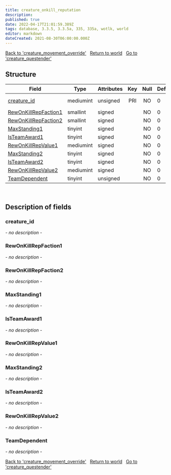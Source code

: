 ```yaml
---
title: creature_onkill_reputation
description: 
published: true
date: 2022-04-17T21:01:59.389Z
tags: database, 3.3.5, 3.3.5a, 335, 335a, wotlk, world
editor: markdown
dateCreated: 2021-08-30T06:00:00.000Z
---
```


<a href="https://trinitycore.info/en/database/335/world/creature_movement_override" class="mt-5 v-btn v-btn--depressed v-btn--flat v-btn--outlined theme--light v-size--default darkblue--text text--lighten-3"><span class="v-btn__content"><i aria-hidden="true" class="v-icon notranslate v-icon--left mdi mdi-arrow-left theme--light"></i><span>Back to 'creature_movement_override'</span></span></a>&nbsp;&nbsp;&nbsp;<a href="https://trinitycore.info/en/database/335/world/home" class="mt-5 v-btn v-btn--depressed v-btn--flat v-btn--outlined theme--light v-size--default darkblue--text text--lighten-3"><span class="v-btn__content"><i aria-hidden="true" class="v-icon notranslate v-icon--left mdi mdi-home-outline theme--light"></i><span>Return to world</span></span></a>&nbsp;&nbsp;&nbsp;<a href="https://trinitycore.info/en/database/335/world/creature_questender" class="mt-5 v-btn v-btn--depressed v-btn--flat v-btn--outlined theme--light v-size--default darkblue--text text--lighten-3"><span class="v-btn__content"><span>Go to 'creature_questender'</span><i aria-hidden="true" class="v-icon notranslate v-icon--right mdi mdi-arrow-right theme--light"></i></span></a>

## Structure

| Field | Type | Attributes | Key | Null | Default | Extra | Comment |
| --- | --- | --- | :---: | :---: | --- | --- | --- |
| [creature_id](#creature_id) | mediumint | unsigned | PRI | NO | 0 |  | Creature Identifier |
| [RewOnKillRepFaction1](#rewonkillrepfaction1) | smallint | signed |  | NO | 0 |  |  |
| [RewOnKillRepFaction2](#rewonkillrepfaction2) | smallint | signed |  | NO | 0 |  |  |
| [MaxStanding1](#maxstanding1) | tinyint | signed |  | NO | 0 |  |  |
| [IsTeamAward1](#isteamaward1) | tinyint | signed |  | NO | 0 |  |  |
| [RewOnKillRepValue1](#rewonkillrepvalue1) | mediumint | signed |  | NO | 0 |  |  |
| [MaxStanding2](#maxstanding2) | tinyint | signed |  | NO | 0 |  |  |
| [IsTeamAward2](#isteamaward2) | tinyint | signed |  | NO | 0 |  |  |
| [RewOnKillRepValue2](#rewonkillrepvalue2) | mediumint | signed |  | NO | 0 |  |  |
| [TeamDependent](#teamdependent) | tinyint | unsigned |  | NO | 0 |  |  |
&nbsp;
## Description of fields

### creature_id
*- no description -*
&nbsp;

### RewOnKillRepFaction1
*- no description -*
&nbsp;

### RewOnKillRepFaction2
*- no description -*
&nbsp;

### MaxStanding1
*- no description -*
&nbsp;

### IsTeamAward1
*- no description -*
&nbsp;

### RewOnKillRepValue1
*- no description -*
&nbsp;

### MaxStanding2
*- no description -*
&nbsp;

### IsTeamAward2
*- no description -*
&nbsp;

### RewOnKillRepValue2
*- no description -*
&nbsp;

### TeamDependent
*- no description -*
&nbsp;

<a href="https://trinitycore.info/en/database/335/world/creature_movement_override" class="mt-5 v-btn v-btn--depressed v-btn--flat v-btn--outlined theme--light v-size--default darkblue--text text--lighten-3"><span class="v-btn__content"><i aria-hidden="true" class="v-icon notranslate v-icon--left mdi mdi-arrow-left theme--light"></i><span>Back to 'creature_movement_override'</span></span></a>&nbsp;&nbsp;&nbsp;<a href="https://trinitycore.info/en/database/335/world/home" class="mt-5 v-btn v-btn--depressed v-btn--flat v-btn--outlined theme--light v-size--default darkblue--text text--lighten-3"><span class="v-btn__content"><i aria-hidden="true" class="v-icon notranslate v-icon--left mdi mdi-home-outline theme--light"></i><span>Return to world</span></span></a>&nbsp;&nbsp;&nbsp;<a href="https://trinitycore.info/en/database/335/world/creature_questender" class="mt-5 v-btn v-btn--depressed v-btn--flat v-btn--outlined theme--light v-size--default darkblue--text text--lighten-3"><span class="v-btn__content"><span>Go to 'creature_questender'</span><i aria-hidden="true" class="v-icon notranslate v-icon--right mdi mdi-arrow-right theme--light"></i></span></a>
